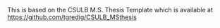 This is based on the CSULB M.S. Thesis Template
which is available at https://github.com/tgredig/CSULB_MSthesis
